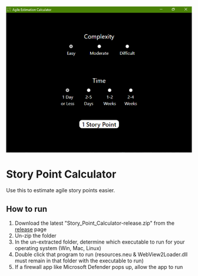 ![Story Point Calculator](/resources/screenshot.png "Story Point Calculator")

# Story Point Calculator
Use this to estimate agile story points easier.

## How to run
1. Download the latest "Story_Point_Calculator-release.zip" from the [release](https://github.com/JonVojtush/Story_Point_Calculator/releases "Latest Releases") page
2. Un-zip the folder
3. In the un-extracted folder, determine which executable to run for your operating system (Win, Mac, Linux)
4. Double click that program to run (resources.neu & WebView2Loader.dll must remain in that folder with the executable to run)
5. If a firewall app like Microsoft Defender pops up, allow the app to run